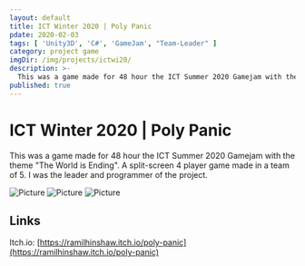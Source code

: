 ```yaml
---
layout: default
title: ICT Winter 2020 | Poly Panic
pdate: 2020-02-03
tags: [ 'Unity3D', 'C#', 'GameJam', "Team-Leader" ]
category: project game
imgDir: /img/projects/ictwi20/
description: >-
  This was a game made for 48 hour the ICT Summer 2020 Gamejam with the theme "The World is Ending". A split-screen 4 player game made in a team of 5. I was the leader and programmer of the project.
published: true
---
```



ICT Winter 2020 | Poly Panic
================

<div class="content-spacing"></div>

  This was a game made for 48 hour the ICT Summer 2020 Gamejam with the theme "The World is Ending". A split-screen 4 player game made in a team of 5. I was the leader and programmer of the project.

![Picture]( {{page.imgDir}}/1.png)
![Picture]( {{page.imgDir}}/2.png)
![Picture]( {{page.imgDir}}/3.png)


<div class="content-spacing"></div>

Links
-----


Itch.io: [https://ramilhinshaw.itch.io/poly-panic](https://ramilhinshaw.itch.io/poly-panic)
